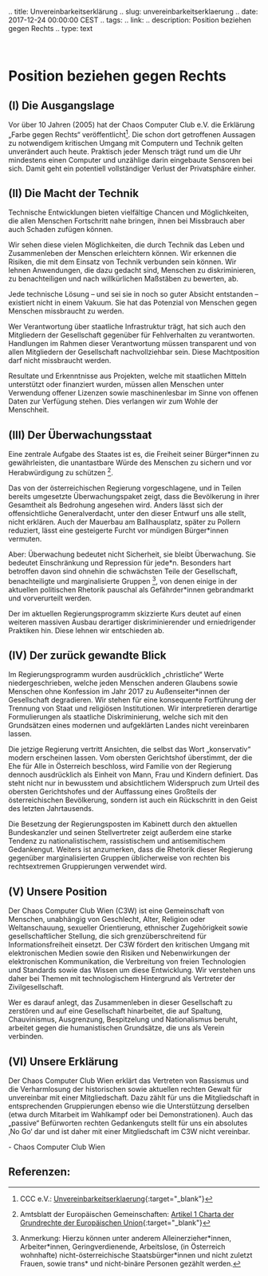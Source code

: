 .. title: Unvereinbarkeitserklärung
.. slug: unvereinbarkeitserklaerung
.. date: 2017-12-24 00:00:00 CEST
.. tags: 
.. link:
.. description: Position beziehen gegen Rechts
.. type: text

&nbsp;

# Position beziehen gegen Rechts

## (I) Die Ausgangslage
Vor über 10 Jahren (2005) hat der Chaos Computer Club e.V. die Erklärung „Farbe gegen Rechts“ veröffentlicht[^0]. Die schon dort getroffenen Aussagen zu notwendigem kritischen Umgang mit Computern und Technik gelten unverändert auch heute. Praktisch jeder Mensch trägt rund um die Uhr mindestens einen Computer und unzählige darin eingebaute Sensoren bei sich. Damit geht ein potentiell vollständiger Verlust der Privatsphäre einher.

<!-- TEASER_END -->

## (II) Die Macht der Technik
Technische Entwicklungen bieten vielfältige Chancen und Möglichkeiten, die allen Menschen Fortschritt nahe bringen, ihnen bei Missbrauch aber auch Schaden zufügen können.

Wir sehen diese vielen Möglichkeiten, die durch Technik das Leben und Zusammenleben der Menschen erleichtern können. Wir erkennen die Risiken, die mit dem Einsatz von Technik verbunden sein können. Wir lehnen Anwendungen, die dazu gedacht sind, Menschen zu diskriminieren, zu benachteiligen und nach willkürlichen Maßstäben zu bewerten, ab. 

Jede technische Lösung – und sei sie in noch so guter Absicht entstanden – existiert nicht in einem Vakuum. Sie hat das Potenzial von Menschen gegen Menschen missbraucht zu werden.

Wer Verantwortung über staatliche Infrastruktur trägt, hat sich auch den Mitgliedern der Gesellschaft gegenüber für Fehlverhalten zu verantworten. Handlungen im Rahmen dieser Verantwortung müssen transparent und von allen Mitgliedern der Gesellschaft nachvollziehbar sein. Diese Machtposition darf nicht missbraucht werden.

Resultate und Erkenntnisse aus Projekten, welche mit staatlichen Mitteln unterstützt oder finanziert wurden, müssen allen Menschen unter Verwendung offener Lizenzen sowie maschinenlesbar im Sinne von offenen Daten zur Verfügung stehen. Dies verlangen wir zum Wohle der Menschheit.

## (III) Der Überwachungsstaat
Eine zentrale Aufgabe des Staates ist es, die Freiheit seiner Bürger\*innen zu gewährleisten, die unantastbare Würde des Menschen zu sichern und vor Herabwürdigung zu schützen [^1].

Das von der österreichischen Regierung vorgeschlagene, und in Teilen bereits umgesetzte Überwachungspaket zeigt, dass die Bevölkerung in ihrer Gesamtheit als Bedrohung angesehen wird. Anders lässt sich der offensichtliche Generalverdacht, unter den dieser Entwurf uns alle stellt, nicht erklären. Auch der Mauerbau am Ballhausplatz, später zu Pollern reduziert, lässt eine gesteigerte Furcht vor mündigen Bürger\*innen vermuten. 

Aber: Überwachung bedeutet nicht Sicherheit, sie bleibt Überwachung. Sie bedeutet Einschränkung und Repression für jede\*n. Besonders hart betroffen davon sind ohnehin die schwächsten Teile der Gesellschaft, benachteiligte und marginalisierte Gruppen [^2], von denen einige in der aktuellen politischen Rhetorik pauschal als Gefährder\*innen gebrandmarkt und vorverurteilt werden.

Der im aktuellen Regierungsprogramm skizzierte Kurs deutet auf einen weiteren massiven Ausbau derartiger diskriminierender und erniedrigender Praktiken hin. Diese lehnen wir entschieden ab.

## (IV) Der zurück gewandte Blick
Im Regierungsprogramm wurden ausdrücklich „christliche“ Werte niedergeschrieben, welche jeden Menschen anderen Glaubens sowie Menschen ohne Konfession im Jahr 2017 zu Außenseiter\*innen der Gesellschaft degradieren. Wir stehen für eine konsequente Fortführung der Trennung von Staat und religiösen Institutionen. Wir interpretieren derartige Formulierungen als staatliche Diskriminierung, welche sich  mit den Grundsätzen eines modernen und aufgeklärten Landes nicht vereinbaren lassen.

Die jetzige Regierung vertritt Ansichten, die selbst das Wort „konservativ“ modern erscheinen lassen. Vom obersten Gerichtshof überstimmt, der die Ehe für Alle in Österreich beschloss, wird Familie von der Regierung dennoch ausdrücklich als Einheit von Mann, Frau und Kindern definiert. Das steht nicht nur in bewusstem und absichtlichem Widerspruch zum Urteil des obersten Gerichtshofes und der Auffassung eines Großteils der österreichischen Bevölkerung, sondern ist auch ein Rückschritt in den Geist des letzten Jahrtausends.

Die Besetzung der Regierungsposten im Kabinett durch den aktuellen Bundeskanzler und seinen Stellvertreter zeigt außerdem eine starke Tendenz zu nationalistischem, rassistischem und antisemitischem Gedankengut. Weiters ist anzumerken, dass die Rhetorik dieser Regierung gegenüber marginalisierten Gruppen üblicherweise von rechten bis rechtsextremen Gruppierungen verwendet wird.

## (V) Unsere Position
Der Chaos Computer Club Wien (C3W) ist eine Gemeinschaft von Menschen, unabhängig von Geschlecht, Alter, Religion oder Weltanschauung, sexueller Orientierung, ethnischer Zugehörigkeit sowie gesellschaftlicher Stellung, die sich grenzüberschreitend für Informationsfreiheit einsetzt. Der C3W fördert den kritischen Umgang mit elektronischen Medien sowie den Risiken und Nebenwirkungen der elektronischen Kommunikation, die Verbreitung von freien Technologien und Standards sowie das Wissen um diese Entwicklung. Wir verstehen uns daher bei Themen mit technologischem Hintergrund als Vertreter der Zivilgesellschaft.

Wer es darauf anlegt, das Zusammenleben in dieser Gesellschaft zu zerstören und auf eine Gesellschaft hinarbeitet, die auf Spaltung, Chauvinismus, Ausgrenzung, Bespitzelung und Nationalismus beruht, arbeitet gegen die humanistischen Grundsätze, die uns als Verein verbinden.

## (VI) Unsere Erklärung
Der Chaos Computer Club Wien erklärt das Vertreten von Rassismus und die Verharmlosung der historischen sowie aktuellen rechten Gewalt für unvereinbar mit einer Mitgliedschaft. Dazu zählt für uns die Mitgliedschaft in entsprechenden Gruppierungen ebenso wie die Unterstützung derselben (etwa durch Mitarbeit im Wahlkampf oder bei Demonstrationen). Auch das „passive“ Befürworten rechten Gedankenguts stellt für uns ein absolutes ‚No Go‘ dar und ist daher mit einer Mitgliedschaft im C3W nicht vereinbar.

\- Chaos Computer Club Wien

## Referenzen:

[^0]: CCC e.V.: [Unvereinbarkeitserklaerung](https://ccc.de/updates/2005/unvereinbarkeitserklaerung){:target="_blank"}

[^1]: Amtsblatt der Europäischen Gemeinschaften: [Artikel 1 Charta der Grundrechte der Europäischen Union](http://www.europarl.europa.eu/charter/pdf/text_de.pdf){:target="_blank"}

[^2]: Anmerkung: Hierzu können unter anderem Alleinerzieher\*innen, Arbeiter\*innen, Geringverdienende, Arbeitslose, (in Österreich wohnhafte) nicht-österreichische Staatsbürger\*innen und nicht zuletzt Frauen, sowie trans* und nicht-binäre Personen gezählt werden.
